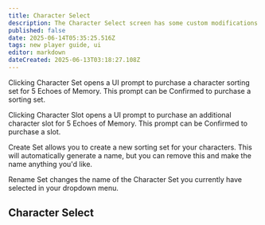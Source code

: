 ```yaml
---
title: Character Select
description: The Character Select screen has some custom modifications on THJ
published: false
date: 2025-06-14T05:35:25.516Z
tags: new player guide, ui
editor: markdown
dateCreated: 2025-06-13T03:18:27.108Z
---
```


Clicking Character Set opens a UI prompt to purchase a character sorting set for 5 Echoes of Memory. This prompt can be Confirmed to purchase a sorting set.

Clicking Character Slot opens a UI prompt to purchase an additional character slot for 5 Echoes of Memory. This prompt can be Confirmed to purchase a slot.

Create Set allows you to create a new sorting set for your characters. This will automatically generate a name, but you can remove this and make the name anything you'd like.

Rename Set changes the name of the Character Set you currently have selected in your dropdown menu.

<div class="guide-container">

  <section class="heroic-header-card">
    <h1>Character Select<br></h1>
  </section>


  <article class="guide-body">